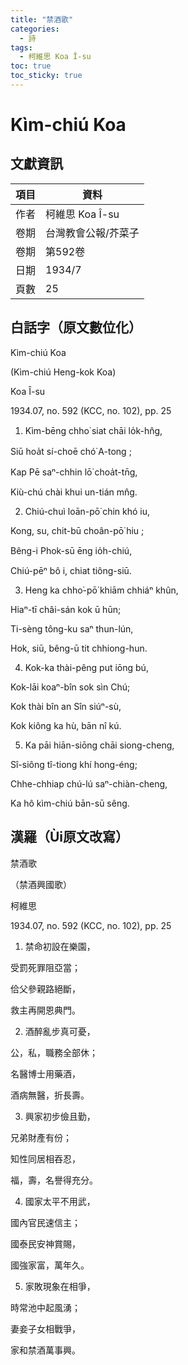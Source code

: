 ```yaml
---
title: "禁酒歌"
categories:
  - 詩
tags:
  - 柯維思 Koa Î-su
toc: true
toc_sticky: true
---
```


# Kìm-chiú Koa

## 文獻資訊

| 項目 | 資料 |
|---|---|
| 作者 | 柯維思 Koa Î-su |
| 卷期 | 台灣教會公報/芥菜子 |
| 卷期 | 第592卷 |
| 日期 | 1934/7 |
| 頁數 | 25 |

## 白話字（原文數位化）

Kìm-chiú Koa

(Kìm-chiú Heng-kok Koa)

Koa Î-su

1934.07, no. 592 (KCC, no. 102), pp. 25

1. Kìm-bēng chho͘ siat chāi lo̍k-hn̂g,

Siū hoa̍t sí-choē chó͘ A-tong ;

Kap Pē saⁿ-chhin lō͘ choa̍t-tn̄g,

Kiù-chú chài khui un-tián mn̂g.

2. Chiú-chuì loān-pō͘ chin khó iu,

Kong, su, chit-bū choân-pō͘ hiu ;

Bêng-i Phok-sū ēng io̍h-chiú,

Chiú-pēⁿ bô i, chiat tiông-siū.

3. Heng ka chho͘-pō͘ khiām chhiáⁿ khûn,

Hiaⁿ-tī châi-sán kok ū hūn;

Ti-sèng tông-ku saⁿ thun-lún,

Hok, siū, bêng-ū tit chhiong-hun.

4. Kok-ka thài-pêng put iōng bú,

Kok-lāi koaⁿ-bîn sok sìn Chú;

Kok thài bîn an Sîn siúⁿ-sù,

Kok kiông ka hù, bān nî kú.

5. Ka pāi hiān-siōng chāi siong-cheng,

Sî-siông tî-tiong khí hong-éng;

Chhe-chhiap chú-lú saⁿ-chiàn-cheng,

Ka hô kìm-chiú bān-sū sêng.

## 漢羅（Ùi原文改寫）

禁酒歌

（禁酒興國歌）

柯維思

1934.07, no. 592 (KCC, no. 102), pp. 25

1. 禁命初設在樂園，

受罰死罪阻亞當；

佮父參親路絕斷，

救主再開恩典門。

2. 酒醉亂步真可憂，

公，私，職務全部休；

名醫博士用藥酒，

酒病無醫，折長壽。

3. 興家初步儉且勤，

兄弟財產有份；

知性同居相吞忍，

福，壽，名譽得充分。

4. 國家太平不用武，

國內官民速信主；

國泰民安神賞賜，

國強家富，萬年久。

5. 家敗現象在相爭，

時常池中起風湧；

妻妾子女相戰爭，

家和禁酒萬事興。
